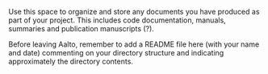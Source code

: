 Use this space to organize and store any documents you have produced as part of your project.
This includes code documentation, manuals, summaries and publication manuscripts (?). 

Before leaving Aalto, remember to add a README file here (with your name and date) 
commenting on your directory structure and indicating approximately the directory contents.
